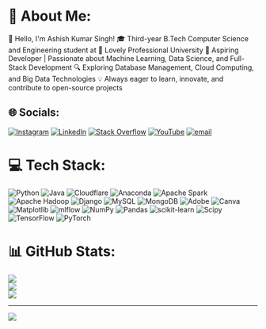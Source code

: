 # 💫 About Me:
👋 Hello, I'm Ashish Kumar Singh!
🎓 Third-year B.Tech Computer Science and Engineering student at 🏫 Lovely Professional University
🌟 Aspiring Developer | Passionate about Machine Learning, Data Science, and Full-Stack Development
🔍 Exploring Database Management, Cloud Computing, and Big Data Technologies
💡 Always eager to learn, innovate, and contribute to open-source projects
## 🌐 Socials:
[![Instagram](https://img.shields.io/badge/Instagram-%23E4405F.svg?logo=Instagram&logoColor=white)](https://instagram.com/https://www.instagram.com/ashish_kumar_singh_369/) [![LinkedIn](https://img.shields.io/badge/LinkedIn-%230077B5.svg?logo=linkedin&logoColor=white)](https://linkedin.com/in/https://www.linkedin.com/in/12203683ashishkumarsingh/) [![Stack Overflow](https://img.shields.io/badge/-Stackoverflow-FE7A16?logo=stack-overflow&logoColor=white)](https://stackoverflow.com/users/20615044) [![YouTube](https://img.shields.io/badge/YouTube-%23FF0000.svg?logo=YouTube&logoColor=white)](https://youtube.com/@https://youtube.com/@TechYottaBytebyAshish?si=BpUFfHUWYpAJMpWu) [![email](https://img.shields.io/badge/Email-D14836?logo=gmail&logoColor=white)](mailto:ashishkumar.singh@lpu.in) 

# 💻 Tech Stack:
![Python](https://img.shields.io/badge/python-3670A0?style=for-the-badge&logo=python&logoColor=ffdd54) ![Java](https://img.shields.io/badge/java-%23ED8B00.svg?style=for-the-badge&logo=openjdk&logoColor=white) ![Cloudflare](https://img.shields.io/badge/Cloudflare-F38020?style=for-the-badge&logo=Cloudflare&logoColor=white) ![Anaconda](https://img.shields.io/badge/Anaconda-%2344A833.svg?style=for-the-badge&logo=anaconda&logoColor=white) ![Apache Spark](https://img.shields.io/badge/Apache%20Spark-FDEE21?style=for-the-badge&logo=apachespark&logoColor=black) ![Apache Hadoop](https://img.shields.io/badge/Apache%20Hadoop-66CCFF?style=for-the-badge&logo=apachehadoop&logoColor=black) ![Django](https://img.shields.io/badge/django-%23092E20.svg?style=for-the-badge&logo=django&logoColor=white) ![MySQL](https://img.shields.io/badge/mysql-4479A1.svg?style=for-the-badge&logo=mysql&logoColor=white) ![MongoDB](https://img.shields.io/badge/MongoDB-%234ea94b.svg?style=for-the-badge&logo=mongodb&logoColor=white) ![Adobe](https://img.shields.io/badge/adobe-%23FF0000.svg?style=for-the-badge&logo=adobe&logoColor=white) ![Canva](https://img.shields.io/badge/Canva-%2300C4CC.svg?style=for-the-badge&logo=Canva&logoColor=white) ![Matplotlib](https://img.shields.io/badge/Matplotlib-%23ffffff.svg?style=for-the-badge&logo=Matplotlib&logoColor=black) ![mlflow](https://img.shields.io/badge/mlflow-%23d9ead3.svg?style=for-the-badge&logo=numpy&logoColor=blue) ![NumPy](https://img.shields.io/badge/numpy-%23013243.svg?style=for-the-badge&logo=numpy&logoColor=white) ![Pandas](https://img.shields.io/badge/pandas-%23150458.svg?style=for-the-badge&logo=pandas&logoColor=white) ![scikit-learn](https://img.shields.io/badge/scikit--learn-%23F7931E.svg?style=for-the-badge&logo=scikit-learn&logoColor=white) ![Scipy](https://img.shields.io/badge/SciPy-%230C55A5.svg?style=for-the-badge&logo=scipy&logoColor=%white) ![TensorFlow](https://img.shields.io/badge/TensorFlow-%23FF6F00.svg?style=for-the-badge&logo=TensorFlow&logoColor=white) ![PyTorch](https://img.shields.io/badge/PyTorch-%23EE4C2C.svg?style=for-the-badge&logo=PyTorch&logoColor=white)
# 📊 GitHub Stats:
![](https://github-readme-stats.vercel.app/api?username=Ashish12203683&theme=dark&hide_border=false&include_all_commits=false&count_private=false)<br/>
![](https://github-readme-streak-stats.herokuapp.com/?user=Ashish12203683&theme=dark&hide_border=false)<br/>
![](https://github-readme-stats.vercel.app/api/top-langs/?username=Ashish12203683&theme=dark&hide_border=false&include_all_commits=false&count_private=false&layout=compact)

---
[![](https://visitcount.itsvg.in/api?id=Ashish12203683&icon=0&color=0)](https://visitcount.itsvg.in)



  
<!-- Proudly created with GPRM ( https://gprm.itsvg.in ) -->
